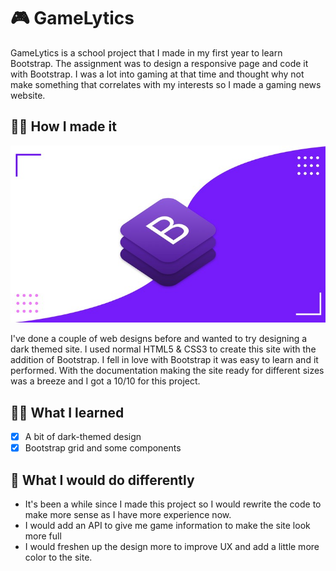 # 🎮 GameLytics
GameLytics is a school project that I made in my first year to learn Bootstrap. The assignment was to design a responsive page and code it with Bootstrap. I was a lot into gaming at that time and thought why not make something that correlates with my interests so I made a gaming news website.
  
## 👨‍💻 How I made it
![bootstrap](img/bootstrap.jpg "Bootstrap")
  
I've done a couple of web designs before and wanted to try designing a dark themed site. I used normal HTML5 & CSS3 to create this site with the addition of Bootstrap. I fell in love with Bootstrap it was easy to learn and it performed. With the documentation making the site ready for different sizes was a breeze and I got a 10/10 for this project.
  
## 👨‍🏫 What I learned
- [x] A bit of dark-themed design
- [x] Bootstrap grid and some components
  
## 📌 What I would do differently
- It's been a while since I made this project so I would rewrite the code to make more sense as I have more experience now.
- I would add an API to give me game information to make the site look more full
- I would freshen up the design more to improve UX and add a little more color to the site.